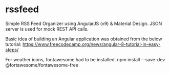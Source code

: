 # rssfeed
Simple RSS Feed Organizer using AngularJS (v9) & Material Design.
JSON server is used for mock REST API calls.


Basic idea of building an Angular application was obtained from the below tutorial:
https://www.freecodecamp.org/news/angular-8-tutorial-in-easy-steps/

For weather icons, fontawesome had to be installed.
npm install --save-dev @fortawesome/fontawesome-free
